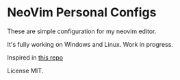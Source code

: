 # NeoVim Personal Configs

These are simple configuration for my neovim editor.

It's fully working on Windows and Linux. Work in progress.

Inspired in [this repo](https://github.com/jdhao/nvim-config)

License MIT.
